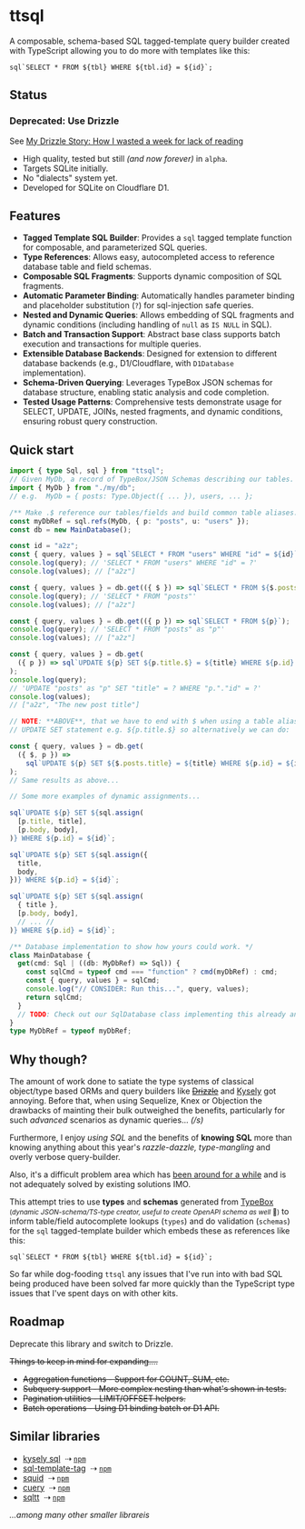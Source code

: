 # ttsql

A composable, schema-based SQL tagged-template query builder created with
TypeScript allowing you to do more with templates like this:

``sql`SELECT * FROM ${tbl} WHERE ${tbl.id} = ${id}`;``

## Status

### Deprecated: Use Drizzle

See
[My Drizzle Story: How I wasted a week for lack of reading](https://github.com/drizzle-team/drizzle-orm/discussions/4540)

- High quality, tested but still _(and now forever)_ in `alpha`.
- Targets SQLite initially.
- No "dialects" system yet.
- Developed for SQLite on Cloudflare D1.

## Features

- **Tagged Template SQL Builder**: Provides a `sql` tagged template function for
  composable, and parameterized SQL queries.
- **Type References**: Allows easy, autocompleted access to reference database
  table and field schemas.
- **Composable SQL Fragments**: Supports dynamic composition of SQL fragments.
- **Automatic Parameter Binding**: Automatically handles parameter binding and
  placeholder substitution (`?`) for sql-injection safe queries.
- **Nested and Dynamic Queries**: Allows embedding of SQL fragments and dynamic
  conditions (including handling of `null` as `IS NULL` in SQL).
- **Batch and Transaction Support**: Abstract base class supports batch
  execution and transactions for multiple queries.
- **Extensible Database Backends**: Designed for extension to different database
  backends (e.g., D1/Cloudflare, with `D1Database` implementation).
- **Schema-Driven Querying**: Leverages TypeBox JSON schemas for database
  structure, enabling static analysis and code completion.
- **Tested Usage Patterns**: Comprehensive tests demonstrate usage for SELECT,
  UPDATE, JOINs, nested fragments, and dynamic conditions, ensuring robust query
  construction.

## Quick start

```ts
import { type Sql, sql } from "ttsql";
// Given MyDb, a record of TypeBox/JSON Schemas describing our tables.
import { MyDb } from "./my/db";
// e.g.  MyDb = { posts: Type.Object({ ... }), users, ... };

/** Make .$ reference our tables/fields and build common table aliases. */
const myDbRef = sql.refs(MyDb, { p: "posts", u: "users" });
const db = new MainDatabase();

const id = "a2z";
const { query, values } = sql`SELECT * FROM "users" WHERE "id" = ${id}`;
console.log(query); // 'SELECT * FROM "users" WHERE "id" = ?'
console.log(values); // ["a2z"]

const { query, values } = db.get(({ $ }) => sql`SELECT * FROM ${$.posts}`);
console.log(query); // 'SELECT * FROM "posts"'
console.log(values); // ["a2z"]

const { query, values } = db.get(({ p }) => sql`SELECT * FROM ${p}`);
console.log(query); // 'SELECT * FROM "posts" as "p"'
console.log(values); // ["a2z"]

const { query, values } = db.get(
  ({ p }) => sql`UPDATE ${p} SET ${p.title.$} = ${title} WHERE ${p.id} = ${id}`,
);
console.log(query);
// 'UPDATE "posts" as "p" SET "title" = ? WHERE "p."."id" = ?'
console.log(values);
// ["a2z", "The new post title"]

// NOTE: **ABOVE**, that we have to end with $ when using a table alias in an
// UPDATE SET statement e.g. ${p.title.$} so alternatively we can do:

const { query, values } = db.get(
  ({ $, p }) =>
    sql`UPDATE ${p} SET ${$.posts.title} = ${title} WHERE ${p.id} = ${id}`,
);
// Same results as above...

// Some more examples of dynamic assignments...

sql`UPDATE ${p} SET ${sql.assign(
  [p.title, title],
  [p.body, body],
)} WHERE ${p.id} = ${id}`;

sql`UPDATE ${p} SET ${sql.assign({
  title,
  body,
})} WHERE ${p.id} = ${id}`;

sql`UPDATE ${p} SET ${sql.assign(
  { title },
  [p.body, body],
  // ... //
)} WHERE ${p.id} = ${id}`;

/** Database implementation to show how yours could work. */
class MainDatabase {
  get(cmd: Sql | ((db: MyDbRef) => Sql)) {
    const sqlCmd = typeof cmd === "function" ? cmd(myDbRef) : cmd;
    const { query, values } = sqlCmd;
    console.log("// CONSIDER: Run this...", query, values);
    return sqlCmd;
  }
  // TODO: Check out our SqlDatabase class implementing this already and more...
}
type MyDbRef = typeof myDbRef;
```

## Why though?

The amount of work done to satiate the type systems of classical object/type
based ORMs and query builders like ~~[Drizzle](https://orm.drizzle.team/)~~ and
[Kysely](https://kysely.dev) got annoying. Before that, when using Sequelize,
Knex or Objection the drawbacks of mainting their bulk outweighed the benefits,
particularly for such _advanced_ scenarios as dynamic queries... _(/s)_

Furthermore, I enjoy _using SQL_ and the benefits of **knowing SQL** more than
knowing anything about this year's _razzle-dazzle, type-mangling_ and overly
verbose query-builder.

Also, it's a difficult problem area which has
[been around for a while](https://blog.codinghorror.com/object-relational-mapping-is-the-vietnam-of-computer-science/)
and is not adequately solved by existing solutions IMO.

This attempt tries to use **types** and **schemas** generated from
[TypeBox](https://github.com/sinclairzx81/typebox?tab=readme-ov-file#example)
<small>(_dynamic JSON-schema/TS-type creator, useful to create OpenAPI schema as
well_ 🤔)</small> to inform table/field autocomplete lookups (`types`) and do
validation (`schemas`) for the `sql` tagged-template builder which embeds these
as references like this:

``sql`SELECT * FROM ${tbl} WHERE ${tbl.id} = ${id}`;``

So far while dog-fooding `ttsql` any issues that I've run into with bad SQL
being produced have been solved far more quickly than the TypeScript type issues
that I've spent days on with other kits.

## Roadmap

Deprecate this library and switch to Drizzle.

~~Things to keep in mind for expanding....~~

- ~~Aggregation functions - Support for COUNT, SUM, etc.~~
- ~~Subquery support - More complex nesting than what's shown in tests.~~
- ~~Pagination utilities - LIMIT/OFFSET helpers.~~
- ~~Batch operations - Using D1 binding batch or D1 API.~~

## Similar libraries

- [kysely sql](https://kysely-org.github.io/kysely-apidoc/interfaces/Sql.html)
  &nbsp;⇢&nbsp;[`npm`](http://npmjs.com/package/kysely)
- [sql-template-tag](https://github.com/blakeembrey/sql-template-tag)
  &nbsp;⇢&nbsp;[`npm`](https://www.npmjs.com/package/sql-template-tag)
- [squid](https://github.com/andywer/squid)
  &nbsp;⇢&nbsp;[`npm`](https://www.npmjs.com/package/squid)
- [cuery](https://github.com/Schniz/cuery)
  &nbsp;⇢&nbsp;[`npm`](https://www.npmjs.com/package/cuery)
- [sqltt](https://github.com/bitifet/sqltt)
  &nbsp;⇢&nbsp;[`npm`](https://www.npmjs.com/package/sqltt)

_...among many other smaller librareis_
